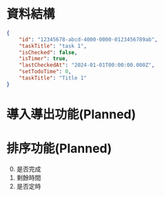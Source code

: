 # 資料結構
```json
{
    "id": "12345678-abcd-4000-0000-0123456789ab",
    "taskTitle": "task 1",
    "isChecked": false,
    "isTimer": true,
    "lastCheckedAt": "2024-01-01T00:00:00.000Z",
    "setTodoTime": 0,
    "taskTitle": "Title 1"
}
```

# 導入導出功能(Planned)

# 排序功能(Planned)
0. 是否完成
1. 剩餘時間
2. 是否定時